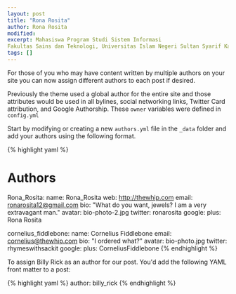 ```yaml
---
layout: post
title: "Rona Rosita"
author: Rona Rosita
modified:
excerpt: Mahasiswa Program Studi Sistem Informasi
Fakultas Sains dan Teknologi, Universitas Islam Negeri Sultan Syarif Kasim, Riau
tags: []
---
```


For those of you who may have content written by multiple authors on your site you can now assign different authors to each post if desired.

Previously the theme used a global author for the entire site and those attributes would be used in all bylines, social networking links, Twitter Card attribution, and Google Authorship. These `owner` variables were defined in `config.yml`

Start by modifying or creating a new `authors.yml` file in the `_data` folder and add your authors using the following format.

{% highlight yaml %}
# Authors

Rona_Rosita:
  name: Rona_Rosita
  web: http://thewhip.com
  email: ronarosita12@gmail.com
  bio: "What do you want, jewels? I am a very extravagant man."
  avatar: bio-photo-2.jpg
  twitter: ronarosita
  google:
    plus: Rona Rosita

cornelius_fiddlebone:
  name: Cornelius Fiddlebone
  email: cornelius@thewhip.com
  bio: "I ordered what?"
  avatar: bio-photo.jpg
  twitter: rhymeswithsackit
  google:
    plus: CorneliusFiddlebone
{% endhighlight %}

To assign Billy Rick as an author for our post. You'd add the following YAML front matter to a post:

{% highlight yaml %}
author: billy_rick
{% endhighlight %}
